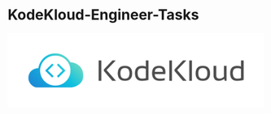 # KodeKloud-Engineer-Tasks
![Logo](https://github.com/harshitsahu2311/KodeKloud-Engineer-Tasks/blob/main/kodekloud.png)

